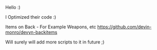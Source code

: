 Hello :)

I Optimized their code :)

Items on Back - For Example Weapons, etc
https://github.com/devin-monro/devyn-backitems

Will surely will add more scripts to it in future ;)
